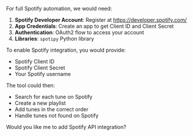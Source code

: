 

For full Spotify automation, we would need:

1. **Spotify Developer Account**: Register at https://developer.spotify.com/
2. **App Credentials**: Create an app to get Client ID and Client Secret
3. **Authentication**: OAuth2 flow to access your account
4. **Libraries**: `spotipy` Python library

To enable Spotify integration, you would provide:
- Spotify Client ID
- Spotify Client Secret
- Your Spotify username

The tool could then:
- Search for each tune on Spotify
- Create a new playlist
- Add tunes in the correct order
- Handle tunes not found on Spotify

Would you like me to add Spotify API integration?

